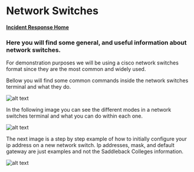 # Network Switches

[**Incident Response Home**](../README.md)

### Here you will find some general, and useful information about network switches.

For demonstration purposes we will be using a cisco network switches format since they are the most common and widely used.

Bellow you will find some common commands inside the network switches terminal and what they do.

![alt text](https://i.gyazo.com/ea41763e70c43041b374203c5f562637.png)

In the following image you can see the different modes in a network switches terminal and what you can do within each one.

![alt text](https://i.gyazo.com/7feea32d2a59c10d41df2851dea6c969.png)

The next image is a step by step example of how to initially configure your ip address on a new network switch. Ip addresses, mask, and default gateway are just examples and not the Saddleback Colleges information.

![alt text](https://i.gyazo.com/2ae65bb608d0c54da19c0454185b0869.png)
